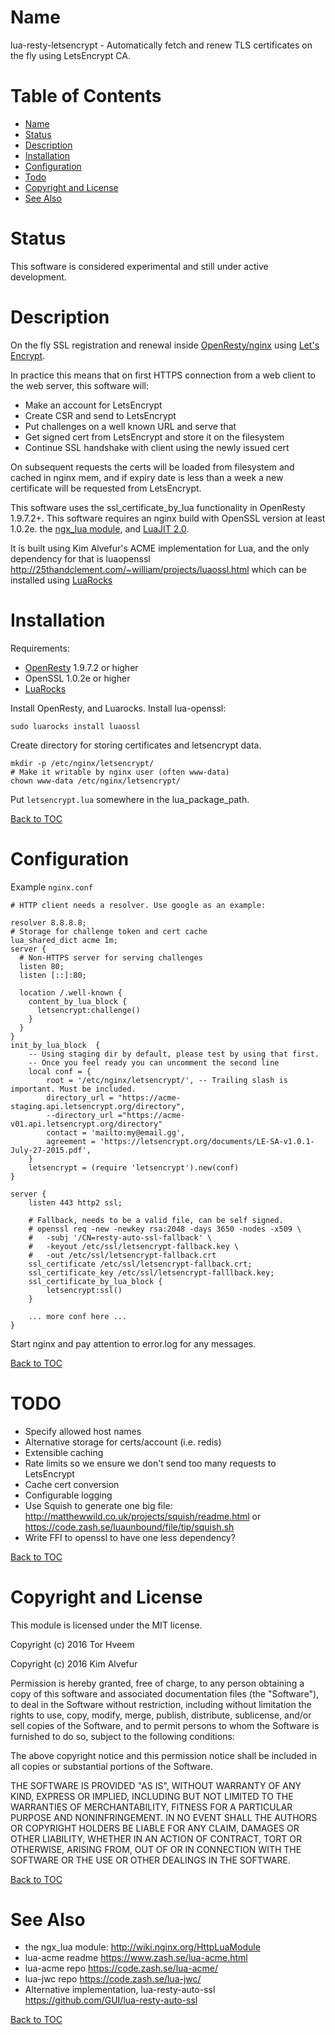 Name
====

lua-resty-letsencrypt - Automatically fetch and renew TLS certificates on the fly using LetsEncrypt CA.

Table of Contents
=================

* [Name](#name)
* [Status](#status)
* [Description](#description)
* [Installation](#installation)
* [Configuration](#configuration)
* [Todo](#todo)
* [Copyright and License](#copyright-and-license)
* [See Also](#see-also)

Status
======

This software is considered experimental and still under active development.

Description
===========

On the fly SSL registration and renewal inside [OpenResty/nginx](http://openresty.org) using [Let's Encrypt](https://letsencrypt.org).

In practice this means that on first HTTPS connection from a web client to the web server, this software will:
- Make an account for LetsEncrypt
- Create CSR and send to LetsEncrypt
- Put challenges on a well known URL and serve that
- Get signed cert from LetsEncrypt and store it on the filesystem
- Continue SSL handshake with client using the newly issued cert

On subsequent requests the certs will be loaded from filesystem and cached in nginx mem, and if expiry date is less than a week a new certificate will be requested from LetsEncrypt.

This software uses the ssl_certificate_by_lua functionality in OpenResty 1.9.7.2+.
This software requires an nginx build with OpenSSL version at least 1.0.2e.
the [ngx_lua module](http://wiki.nginx.org/HttpLuaModule), and [LuaJIT 2.0](http://luajit.org/luajit.html).

It is built using Kim Alvefur's ACME implementation for Lua, and the only dependency for that is luaopenssl http://25thandclement.com/~william/projects/luaossl.html which can be installed using [LuaRocks](http://openresty.org/#UsingLuaRocks)

Installation
=============

Requirements:

- [OpenResty](http://openresty.org/#Download) 1.9.7.2 or higher
- OpenSSL 1.0.2e or higher
- [LuaRocks](http://openresty.org/#UsingLuaRocks)

Install OpenResty, and Luarocks.
Install lua-openssl:

```
sudo luarocks install luaossl
```


Create directory for storing certificates and letsencrypt data.

```
mkdir -p /etc/nginx/letsencrypt/
# Make it writable by nginx user (often www-data)
chown www-data /etc/nginx/letsencrypt/
```

Put `letsencrypt.lua` somewhere in the lua_package_path.

[Back to TOC](#table-of-contents)

Configuration
=============


Example `nginx.conf`

```
# HTTP client needs a resolver. Use google as an example:

resolver 8.8.8.8;
# Storage for challenge token and cert cache
lua_shared_dict acme 1m;
server {
  # Non-HTTPS server for serving challenges
  listen 80;
  listen [::]:80;

  location /.well-known {
    content_by_lua_block {
      letsencrypt:challenge()
    }
  }
}
init_by_lua_block  {
    -- Using staging dir by default, please test by using that first.
    -- Once you feel ready you can uncomment the second line
    local conf = {
        root = '/etc/nginx/letsencrypt/', -- Trailing slash is important. Must be included.
        directory_url = "https://acme-staging.api.letsencrypt.org/directory",
        --directory_url ="https://acme-v01.api.letsencrypt.org/directory"
        contact = 'mailto:my@email.gg',
        agreement = 'https://letsencrypt.org/documents/LE-SA-v1.0.1-July-27-2015.pdf',
    }
    letsencrypt = (require 'letsencrypt').new(conf)
}

server {
    listen 443 http2 ssl;

    # Fallback, needs to be a valid file, can be self signed.
    # openssl req -new -newkey rsa:2048 -days 3650 -nodes -x509 \
    #   -subj '/CN=resty-auto-ssl-fallback' \
    #   -keyout /etc/ssl/letsencrypt-fallback.key \
    #   -out /etc/ssl/letsencrypt-fallback.crt
    ssl_certificate /etc/ssl/letsencrypt-fallback.crt;
    ssl_certificate_key /etc/ssl/letsencrypt-falllback.key;
    ssl_certificate_by_lua_block {
        letsencrypt:ssl()
    }

    ... more conf here ...
}

```

Start nginx and pay attention to error.log for any messages.

[Back to TOC](#table-of-contents)

TODO
====

- Specify allowed host names
- Alternative storage for certs/account (i.e. redis)
- Extensible caching
- Rate limits so we ensure we don't send too many requests to LetsEncrypt
- Cache cert conversion
- Configurable logging
- Use Squish to generate one big file: http://matthewwild.co.uk/projects/squish/readme.html or https://code.zash.se/luaunbound/file/tip/squish.sh
- Write FFI to openssl to have one less dependency?

[Back to TOC](#table-of-contents)

Copyright and License
=====================

This module is licensed under the MIT license.

Copyright (c) 2016 Tor Hveem

Copyright (c) 2016 Kim Alvefur

Permission is hereby granted, free of charge, to any person obtaining a copy
of this software and associated documentation files (the "Software"), to deal
in the Software without restriction, including without limitation the rights
to use, copy, modify, merge, publish, distribute, sublicense, and/or sell
copies of the Software, and to permit persons to whom the Software is
furnished to do so, subject to the following conditions:

The above copyright notice and this permission notice shall be included in
all copies or substantial portions of the Software.

THE SOFTWARE IS PROVIDED "AS IS", WITHOUT WARRANTY OF ANY KIND,
EXPRESS OR IMPLIED, INCLUDING BUT NOT LIMITED TO THE WARRANTIES OF
MERCHANTABILITY, FITNESS FOR A PARTICULAR PURPOSE AND NONINFRINGEMENT.
IN NO EVENT SHALL THE AUTHORS OR COPYRIGHT HOLDERS BE LIABLE FOR ANY
CLAIM, DAMAGES OR OTHER LIABILITY, WHETHER IN AN ACTION OF CONTRACT,
TORT OR OTHERWISE, ARISING FROM, OUT OF OR IN CONNECTION WITH THE
SOFTWARE OR THE USE OR OTHER DEALINGS IN THE SOFTWARE.


[Back to TOC](#table-of-contents)

See Also
========

* the ngx_lua module: http://wiki.nginx.org/HttpLuaModule
* lua-acme readme https://www.zash.se/lua-acme.html
* lua-acme repo https://code.zash.se/lua-acme/
* lua-jwc repo https://code.zash.se/lua-jwc/
* Alternative implementation, lua-resty-auto-ssl https://github.com/GUI/lua-resty-auto-ssl

[Back to TOC](#table-of-contents)

